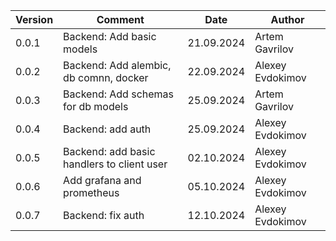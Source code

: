| Version | Comment                                    | Date       | Author           |
|---------|--------------------------------------------|------------|------------------|
| 0.0.1   | Backend: Add basic models                  | 21.09.2024 | Artem Gavrilov   |  
| 0.0.2   | Backend: Add alembic, db comnn, docker     | 22.09.2024 | Alexey Evdokimov |
| 0.0.3   | Backend: Add schemas for db models         | 25.09.2024 | Artem Gavrilov   |
| 0.0.4   | Backend: add auth                          | 25.09.2024 | Alexey Evdokimov |
| 0.0.5   | Backend: add basic handlers to client user | 02.10.2024 | Alexey Evdokimov |
| 0.0.6   | Add grafana and prometheus                 | 05.10.2024 | Alexey Evdokimov |
| 0.0.7   | Backend: fix auth                          | 12.10.2024 | Alexey Evdokimov |
